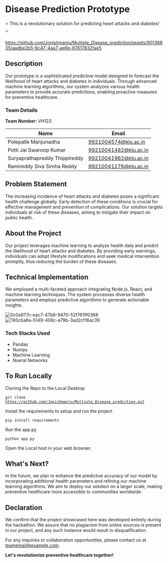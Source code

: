 # Disease Prediction Prototype

⭐️ This is a revolutionary solution for predicting heart attacks and diabetes! ⭐️


https://github.com/Jonishmanju/Multiple_Disease_prediction/assets/90138835/aadbe2b5-6c47-4aa7-ae6e-67617832fae5




## Description
Our prototype is a sophisticated predictive model designed to forecast the likelihood of heart attacks and diabetes in individuals. Through advanced machine learning algorithms, our system analyzes various health parameters to provide accurate predictions, enabling proactive measures for preventive healthcare.

### Team Details
**Team Number:** VH123

| Name                      | Email                  |
|---------------------------|------------------------|
| Polepalle Manjunadha      | 9921004574@klu.ac.in   |
| Potti Jai Swaroop Kumar   | 99210041482@klu.ac.in  |
| Suryaprathapreddy Thippireddy | 99210041962@klu.ac.in  |
| Ramireddy Siva Simha Reddy | 99210041276@klu.ac.in  |

## Problem Statement
The increasing incidence of heart attacks and diabetes poses a significant health challenge globally. Early detection of these conditions is crucial for effective management and prevention of complications. Our solution targets individuals at risk of these diseases, aiming to mitigate their impact on public health.

## About the Project
Our project leverages machine learning to analyze health data and predict the likelihood of heart attacks and diabetes. By providing early warnings, individuals can adopt lifestyle modifications and seek medical intervention promptly, thus reducing the burden of these diseases.

## Technical Implementation
We employed a multi-faceted approach integrating Node.js, React, and machine learning techniques. The system processes diverse health parameters and employs predictive algorithms to generate actionable insights.

![0c0a977c-eac7-47b8-9470-52f761ff0368](https://github.com/Jonishmanju/Multiple_Disease_prediction/assets/90138835/c43c0867-7b9c-4b4b-97ba-be7044b027b6)
![740cba6a-5149-406c-a79b-3ad2cf16ac39](https://github.com/Jonishmanju/Multiple_Disease_prediction/assets/90138835/bbbacf14-5051-4021-b777-a8e2bb0129e6)



### Tech Stacks Used
- Pandas
- Numpy
- Machine Learning
- Nueral Networks

## To Run Locally
Cloning the Repo to the Local Desktop

<code>git clone https://github.com/Jonishmanju/Multiple_Disease_prediction.git</code>

Install the requirements to setup and run the project

<code>pip install requirements</code>

Run the app.py 

<code>python app.py</code>

Open the Local host in your web browser.


## What's Next?
In the future, we plan to enhance the predictive accuracy of our model by incorporating additional health parameters and refining our machine learning algorithms. We aim to deploy our solution on a larger scale, making preventive healthcare more accessible to communities worldwide.

## Declaration
We confirm that the project showcased here was developed entirely during the hackathon. We assure that no plagiarism from online sources is present in our project, and any such instance would result in disqualification.

For any inquiries or collaboration opportunities, please contact us at [teamemail@example.com](mailto:manjunadhapolepalle2003@example.com).

**Let's revolutionize preventive healthcare together!**

